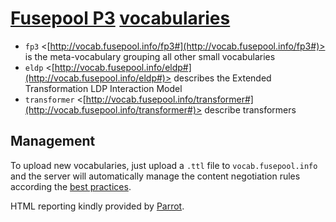 # [Fusepool P3](http://p3.fusepool.eu) [vocabularies](http://vocab.fusepool.info)

* `fp3` <[http://vocab.fusepool.info/fp3#](http://vocab.fusepool.info/fp3#)> is the meta-vocabulary grouping all other small vocabularies
* `eldp` <[http://vocab.fusepool.info/eldp#](http://vocab.fusepool.info/eldp#)> describes the Extended Transformation LDP Interaction Model 
* `transformer` <[http://vocab.fusepool.info/transformer#](http://vocab.fusepool.info/transformer#)> describe transformers

## Management

To upload new vocabularies, just upload a `.ttl` file to `vocab.fusepool.info`
and the server will automatically manage the content negotiation rules according 
the [best practices](http://www.w3.org/TR/swbp-vocab-pub/).

HTML reporting kindly provided by [Parrot](https://bitbucket.org/fundacionctic/parrot).

